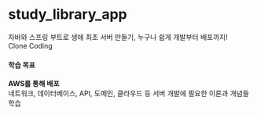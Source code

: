 # study_library_app
자바와 스프링 부트로 생애 최초 서버 만들기, 누구나 쉽게 개발부터 배포까지!<br>
Clone Coding

#### 학습 목표<br>
**AWS를 통해 배포**<br>
네트워크, 데이터베이스, API, 도메인, 클라우드 등 서버 개발에 필요한 이론과 개념들 학습<br>



